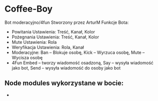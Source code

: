 # Coffee-Boy
Bot moderacyjno/4fun 
Stworzony przez ArturM
Funkcje Bota:
-	Powitania Ustawienia:
  	Treść,
  	Kanał,
  	Kolor
-	Pożegnania Ustawienia:
  	Treść,
  	Kanał,
    Kolor
-	Mute Ustawienia:
  	Rola
-	Weryfikacja Ustawienia:
  	Rola,
  	Kanał
-	Moderacyjne:
  	Ban – Blokuje osobę,
  	Kick – Wyrzuca osobę,
  	Mute – Wycisza osobę
-	4Fun
  	Embed – tworzy wiadomość osadzoną,
  	Say – wysyła wiadomość jako bot,
  	Send – wysyła wiadomość do osoby jako bot	

Node modules wykorzystane w bocie:
 -
 -
 
